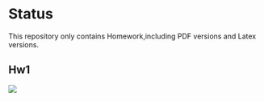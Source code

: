 # Status
This repository only contains Homework,including PDF versions and Latex versions.

## Hw1

![](https://geps.dev/progress/100)
